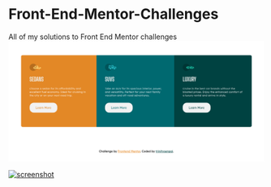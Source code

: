 # Front-End-Mentor-Challenges

All of my solutions to Front End Mentor challenges
[![screenshot](./3-column-preview-card-component-main%20/images/screenshot.png)](https://github.com/trinitysenpai/Front-End-Mentor-Challenges/tree/main/3-column-preview-card-component-main)

[![screenshot](./article-preview-component-master/images/screenshot.png)](https://github.com/trinitysenpai/Front-End-Mentor-Challenges/tree/main/article-preview-component-master)